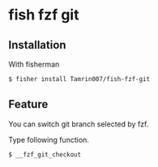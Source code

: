 # fish fzf git

## Installation

With fisherman

```sh
$ fisher install Tamrin007/fish-fzf-git
```

## Feature

You can switch git branch selected by fzf.

Type following function.

```sh
$ __fzf_git_checkout
```

